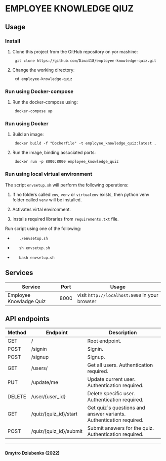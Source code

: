 # EMPLOYEE KNOWLEDGE QIUZ

## Usage

### Install

1. Clone this project from the GitHub repository on yor mashine:

        git clone https://github.com/Dima418/employee-knowledge-quiz.git

2. Change the working directory:

        cd employee-knowledge-quiz

### Run using Docker-compose

1. Run the docker-compose using:

        docker-compose up

### Run using Docker

1. Build an image:

        docker build -f "Dockerfile" -t employee_knowledge_quiz:latest .

2. Run the image, binding associated ports:

        docker run -p 8000:8000 employee_knowledge_quiz

### Run using local virtual environment

The script `envsetup.sh` will perform the following operations:

1. If no folders called `env`, `venv` or `virtualenv` exists, then  python venv folder called `venv` will be installed.

2. Activates virtal environment.

3. Installs required libraries from `requirements.txt` file.

Run script using one of the following:

-        ./envsetup.sh

-        sh envsetup.sh

-        bash envsetup.sh

## Services

Service                 | Port | Usage
------------------------|------|------
Employee Knowladge Quiz | 8000 | visit `http://localhost:8000` in your browser

## API endpoints

| Method 	| Endpoint               	| Description                                                        	|
|--------	|------------------------	|--------------------------------------------------------------------	|
| GET    	| /                      	| Root endpoint.                                                     	|
| POST   	| /signin                	| Signin.                                                            	|
| POST   	| /signup                	| Signup.                                                            	|
| GET    	| /users/                	| Get all users. Authentication required.                            	|
| PUT    	| /update/me             	| Update current user. Authentication required.                      	|
| DELETE 	| /user/{user_id}        	| Delete specific user. Authentication required.                     	|
| GET    	| /quiz/{quiz_id}/start  	| Get quiz`s questions and answer variants. Authentication required. 	|
| POST   	| /quiz/{quiz_id}/submit 	| Submit answers for the quiz. Authentication required.              	|

---

#### Dmytro Dziubenko (2022)